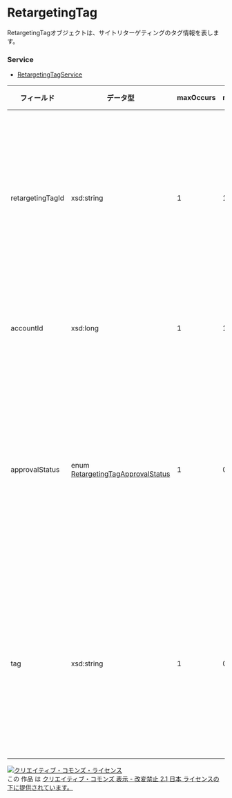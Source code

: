 # RetargetingTag
RetargetingTagオブジェクトは、サイトリターゲティングのタグ情報を表します。

### Service
+ [RetargetingTagService](../services/RetargetingTagService.md)

| フィールド | データ型 |maxOccurs | minOccurs | response | add | set | remove | 説明 | 
|---|---|---|---|---|---|---|---|---|
| retargetingTagId| xsd:string|1|1|○|-|-|-| サイトリターゲティングのタグIDです。 |
| accountId| xsd:long|1|1|○|-|-|-| アカウントIDです。 |
| approvalStatus|enum <a href="../data/RetargetingTagApprovalStatus.md">RetargetingTagApprovalStatus</a>|1|0|○|-|-|-|  サイトリターゲティングのステータスです。 |
| tag| xsd:string|1|0|○|-|-|-| サイトリターゲティングのタグ詳細です。 |

<a rel="license" href="http://creativecommons.org/licenses/by-nd/2.1/jp/"><img alt="クリエイティブ・コモンズ・ライセンス" style="border-width:0" src="https://i.creativecommons.org/l/by-nd/2.1/jp/88x31.png" /></a><br />この 作品 は <a rel="license" href="http://creativecommons.org/licenses/by-nd/2.1/jp/">クリエイティブ・コモンズ 表示 - 改変禁止 2.1 日本 ライセンスの下に提供されています。</a>
